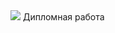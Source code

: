 <img src = https://sch1498.mskobr.ru/files/2023-2024/568cae_342f7916c0b142d1bb7a7f2658496dec_mv2.gif/>
Дипломная работа
